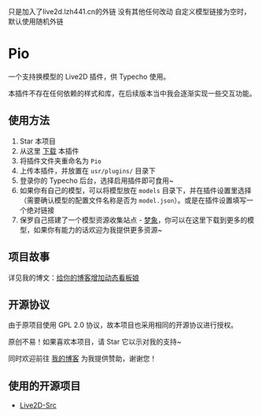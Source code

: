 只是加入了live2d.lzh441.cn的外链 没有其他任何改动
自定义模型链接为空时，默认使用随机外链
# Pio
一个支持换模型的 Live2D 插件，供 Typecho 使用。

本插件不存在任何依赖的样式和库，在后续版本当中我会逐渐实现一些交互功能。

## 使用方法
1. Star 本项目
2. 从这里 [下载](https://github.com/Dreamer-Paul/Pio/archive/master.zip) 本插件
3. 将插件文件夹重命名为 `Pio`
4. 上传本插件，并放置在 `usr/plugins/` 目录下
5. 登录你的 Typecho 后台，选择启用插件即可食用~
6. 如果你有自己的模型，可以将模型放在 `models` 目录下，并在插件设置里选择（需要确认模型的配置文件名称是否为 `model.json`）。或是在插件设置填写一个绝对链接
7. 保罗自己搭建了一个模型资源收集站点 - [梦象](https://mx-model.ga)，你可以在这里下载到更多的模型，如果你有能力的话欢迎为我提供更多资源~

## 项目故事
详见我的博文：[给你的博客增加动态看板娘](https://paugram.com/coding/add-poster-girl-with-plugin.html)

## 开源协议
由于原项目使用 GPL 2.0 协议，故本项目也采用相同的开源协议进行授权。

原创不易！如果喜欢本项目，请 Star 它以示对我的支持~

同时欢迎前往 [我的博客](https://paugram.com/about.html#donate) 为我提供赞助，谢谢您！

## 使用的开源项目
 - [Live2D-Src](https://github.com/journey-ad/live2d_src)
